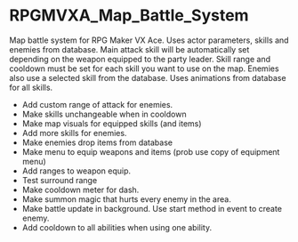 # RPGMVXA_Map_Battle_System
Map battle system for RPG Maker VX Ace.
Uses actor parameters, skills and enemies from database.
Main attack skill will be automatically set depending on the weapon equipped to the party leader.
Skill range and cooldown must be set for each skill you want to use on the map.
Enemies also use a selected skill from the database.
Uses animations from database for all skills.
- Add custom range of attack for enemies.
- Make skills unchangeable when in cooldown
- Make map visuals for equipped skills (and items)
- Add more skills for enemies.
- Make enemies drop items from database
- Make menu to equip weapons and items (prob use copy of equipment menu)
- Add ranges to weapon equip.
- Test surround range
- Make cooldown meter for dash.
- Make summon magic that hurts every enemy in the area.
- Make battle update in background. Use start method in event to create enemy.
- Add cooldown to all abilities when using one ability.
